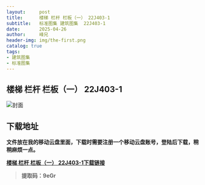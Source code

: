 ```yaml
---
layout:     post
title:      楼梯 栏杆 栏板（一） 22J403-1
subtitle:   标准图集 建筑图集  22J403-1
date:       2025-04-26
author:     峰兄
header-img: img/the-first.png
catalog: true
tags:
- 建筑图集
- 标准图集
---
```

## 楼梯 栏杆 栏板（一） 	22J403-1
![封面](https://pic1.imgdb.cn/item/680c864558cb8da5c8ce93ce.jpg)

## 下载地址 ##
**文件放在我的移动云盘里面，下载时需要注册一个移动云盘账号，登陆后下载，稍稍麻烦一点。**  
  
[**楼梯 栏杆 栏板（一） 22J403-1下载链接**](https://caiyun.139.com/m/i?105CerJDPimOj)

> **提取码：9eGr**

